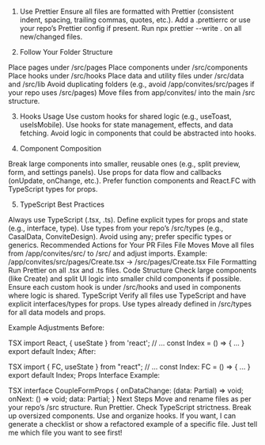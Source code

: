 1. Use Prettier
   Ensure all files are formatted with Prettier (consistent indent, spacing, trailing commas, quotes, etc.).
   Add a .prettierrc or use your repo’s Prettier config if present.
   Run npx prettier --write . on all new/changed files.

2. Follow Your Folder Structure

Place pages under /src/pages
Place components under /src/components
Place hooks under /src/hooks
Place data and utility files under /src/data and /src/lib
Avoid duplicating folders (e.g., avoid /app/convites/src/pages if your repo uses /src/pages)
Move files from app/convites/ into the main /src structure.

3. Hooks Usage
   Use custom hooks for shared logic (e.g., useToast, useIsMobile).
   Use hooks for state management, effects, and data fetching.
   Avoid logic in components that could be abstracted into hooks.

4. Component Composition

Break large components into smaller, reusable ones (e.g., split preview, form, and settings panels).
Use props for data flow and callbacks (onUpdate, onChange, etc.).
Prefer function components and React.FC with TypeScript types for props.

5. TypeScript Best Practices

Always use TypeScript (.tsx, .ts).
Define explicit types for props and state (e.g., interface, type).
Use types from your repo’s /src/types (e.g., CasalData, ConviteDesign).
Avoid using any; prefer specific types or generics.
Recommended Actions for Your PR Files
File Moves
Move all files from /app/convites/src/ to /src/ and adjust imports.
Example: /app/convites/src/pages/Create.tsx → /src/pages/Create.tsx
File Formatting
Run Prettier on all .tsx and .ts files.
Code Structure
Check large components (like Create) and split UI logic into smaller child components if possible.
Ensure each custom hook is under /src/hooks and used in components where logic is shared.
TypeScript
Verify all files use TypeScript and have explicit interfaces/types for props.
Use types already defined in /src/types for all data models and props.

Example Adjustments
Before:

TSX
import React, { useState } from 'react';
// ...
const Index = () => { ... }
export default Index;
After:

TSX
import { FC, useState } from "react";
// ...
const Index: FC = () => { ... }
export default Index;
Props Interface Example:

TSX
interface CoupleFormProps {
onDataChange: (data: Partial<CasalData>) => void;
onNext: () => void;
data: Partial<CasalData>;
}
Next Steps
Move and rename files as per your repo’s /src structure.
Run Prettier.
Check TypeScript strictness.
Break up oversized components.
Use and organize hooks.
If you want, I can generate a checklist or show a refactored example of a specific file. Just tell me which file you want to see first!
